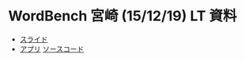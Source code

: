 #  WordBench 宮崎 (15/12/19) LT 資料

* [スライド](http://masakura.github.io/wordpresscom-html5-app-slide)
* [アプリ](http://masakura.github.io/wordpresscom-subscribe/) [ソースコード](https://github.com/masakura/wordpresscom-subscribe)
